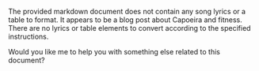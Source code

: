 The provided markdown document does not contain any song lyrics or a table to format. It appears to be a blog post about Capoeira and fitness. There are no lyrics or table elements to convert according to the specified instructions.

Would you like me to help you with something else related to this document?